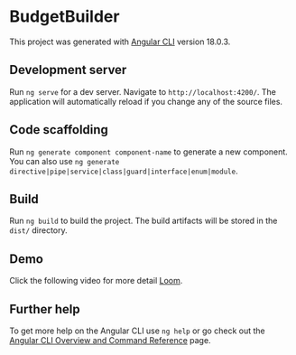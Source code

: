 # BudgetBuilder

This project was generated with [Angular CLI](https://github.com/angular/angular-cli) version 18.0.3.

## Development server

Run `ng serve` for a dev server. Navigate to `http://localhost:4200/`. The application will automatically reload if you change any of the source files.

## Code scaffolding

Run `ng generate component component-name` to generate a new component. You can also use `ng generate directive|pipe|service|class|guard|interface|enum|module`.

## Build

Run `ng build` to build the project. The build artifacts will be stored in the `dist/` directory.

## Demo

Click the following video for more detail [Loom](https://www.loom.com/share/b035a8adcb744d48a5d925d420a7a86b).

## Further help

To get more help on the Angular CLI use `ng help` or go check out the [Angular CLI Overview and Command Reference](https://angular.dev/tools/cli) page.
